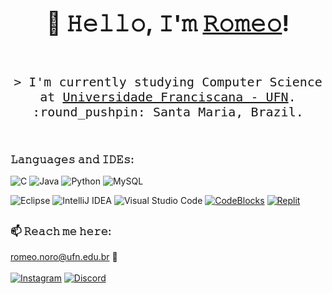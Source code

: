 <h3 align="center" style="font-size: 36px;">
    👋 𝙷𝚎𝚕𝚕𝚘, 𝙸'𝚖
    <b><a target="_blank" href="#">𝚁𝚘𝚖𝚎𝚘</a></b>!
</h3>

<p align="center" style="font-size: 20px;"> 
    <samp>
        <br>
        &gt; 𝙸'𝚖 𝚌𝚞𝚛𝚛𝚎𝚗𝚝𝚕𝚢 𝚜𝚝𝚞𝚍𝚢𝚒𝚗𝚐 Computer Science 𝚊𝚝 <a href="https://site.ufn.edu.br/">Universidade Franciscana - UFN</a>.<br>:round_pushpin: Santa Maria, Brazil. 
        <br>
        <br>
    </samp>
</p>


## <h3>𝙻𝚊𝚗𝚐𝚞𝚊𝚐𝚎𝚜 𝚊𝚗𝚍 𝙸𝙳𝙴𝚜:</h3>
<p>
	<img alt="C" src="https://img.shields.io/badge/c-%2300599C.svg?style=flat-square&logo=c&logoColor=white" />
	<img alt="Java" src="https://img.shields.io/badge/Java-007396?style=flat-square&logo=java&logoColor=white" />
	<img alt="Python" src="https://img.shields.io/badge/Python-3776AB?style=flat-square&logo=python&logoColor=white" />
	<img alt="MySQL" src="https://img.shields.io/badge/MySQL-4479A1?style=flat-square&logo=mysql&logoColor=white" />
	
</p>
<p>
	<img alt="Eclipse" src="https://img.shields.io/badge/Eclipse-2C2255.svg?style=for-the-badge&logo=Eclipse&logoColor=white" />
	<img alt="IntelliJ IDEA" src="https://img.shields.io/badge/IntelliJ%20IDEA-000000.svg?style=for-the-badge&logo=intellij-idea&logoColor=white" />
	<img alt="Visual Studio Code" src="https://img.shields.io/badge/Visual%20Studio%20Code-0078d7.svg?style=for-the-badge&logo=visual-studio-code&logoColor=white" />
	<a href="https://www.codeblocks.org/downloads/" target_blank"><img  alt="CodeBlocks" src="https://img.shields.io/badge/Code Blocks-FFFFFF.svg?style=for-the-badge&logo=Code Blocks=green&logoColor=white" /></a>
	<a href="https://replit.com/@romeonoro" target="_blank"><img alt="Replit" src="https://img.shields.io/badge/Replit-DD1200?style=for-the-badge&logo=Replit&logoColor=white" /></a>
</p>

## <h3> 📫 𝚁𝚎𝚊𝚌𝚑 𝚖𝚎 𝚑𝚎𝚛𝚎:</h3>
<p>
	<a href="mailto:romeo.noro@ufn.edu.br">romeo.noro@ufn.edu.br</a>
 📧<br/><br/>
	<a href="https://www.instagram.com/romeonoro/" target="_blank"><img alt="Instagram" src="https://img.shields.io/badge/romeonoro-E4405F?style=for-the-badge&logo=instagram&logoColor=white" /></a> 
	<a href="https://discordapp.com/users/romeonoro" target="_blank"><img alt="Discord" src="https://img.shields.io/badge/romeonoro-%235865F2.svg?style=for-the-badge&logo=discord&logoColor=white" /></a> 
</p>
